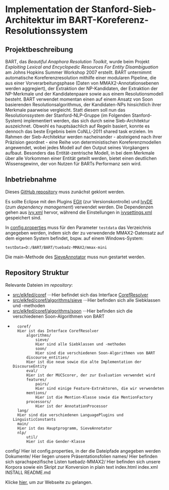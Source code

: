 # Implementation der Stanford-Sieb-Architektur im BART-Koreferenz-Resolutionssystem

## Projektbeschreibung

BART, das _Beautiful Anaphora Resolution Toolkit_, wurde beim Projekt _Exploiting Lexical
and Encyclopedic Resources For Entity Disambiguation_ am Johns Hopkins Summer Workshop 2007
erstellt. BART unternimmt automatische Koreferenzresolution mithilfe einer modularen Pipeline,
die aus einer Vorverarbeitungsphase (Daten von MMAX2-Annotationsebenen werden aggregiert),
der Extraktion der NP-Kandidaten, der Extraktion der NP-Merkmale und der Kandidatenpaare
sowie aus einem Resolutionsmodell besteht. BART verwendet momentan einen auf einem Ansatz
von Soon basierenden Resolutionsalgorithmus, der Kandidaten-NPs hinsichtlich ihrer Merkmale
paarweise vergleicht. Statt diesem soll nun das Resolutionssystem der Stanford-NLP-Gruppe
(im Folgenden Stanford-System) implementiert werden, das sich durch seine Sieb-Architektur
auszeichnet. Obwohl es hauptsäachlich auf Regeln basiert, konnte es dennoch das beste Ergebnis
beim CoNLL-2011 shared task erzielen. Im Rahmen der Sieb-Architektur werden nacheinander -
absteigend nach ihrer Präzision geordnet - eine Reihe von deterministischen Koreferenzmodellen
angewendet, wobei jedes Modell auf den Output seines Vorgäangers aufbaut. Besonders das
Entität-zentrische Modell, in bei dem Merkmale über alle Vorkommen einer Entität geteilt
werden, bietet einen deutlichen Wissensgewinn, der von Nutzen für BARTs Performanz sein wird.

## Inbetriebnahme

Dieses [GitHub repository](https://github.com/sebastianruder/BART) muss zunächst geklont werden.

Es sollte Eclipse mit den Plugins [EGit](http://www.eclipse.org/egit/) (zur Versionskontrolle)
und [IvyDE](http://ant.apache.org/ivy/ivyde/) (zum _dependency management_)
verwendet werden. Die Dependenzen gehen aus [ivy.xml](ivy.xml) hervor, während die Einstellungen
in [ivysettings.xml](ivysettings.xml) gespeichert sind.

In [config.properties](config/config.properties) muss für den Parameter ```testdata```
das Verzeichnis angegeben werden, indem sich der zu verwendende MMAX2-Datensatz auf dem eigenen
System befindet, bspw. auf einem Windows-System:
```
testData=D:/BART/BART/tuebadz-MMAX2/mmax-mini
```

Die main-Methode des [SieveAnnotator](src/elkfed/main/SieveAnnotator.java) muss nun gestartet
werden.

## Repository Struktur

Relevante Dateien im _repository_:

* [src/elkfed/coref](https://github.com/sebastianruder/BART/tree/master/BART/src/elkfed/coref)
⋅⋅⋅Hier befindet sich das Interface [CorefResolver](src/elkfed/coref)
* [src/elkfed/coref/algorithms/sieve](https://github.com/sebastianruder/BART/tree/master/BART/src/elkfed/coref/algorithms/sieve)
⋅⋅⋅Hier befinden sich alle Siebklassen und -methoden
* [src/elkfed/coref/algorithms/soon](https://github.com/sebastianruder/BART/tree/master/BART/src/elkfed/coref/algorithms/soon)
⋅⋅⋅Hier befinden sich die verschiedenen Soon-Algorithmen von BART
* 
		coref/
		Hier ist das Interface CorefResolver
			algorithms/
				sieve/
				Hier sind alle Siebklassen und -methoden
				soon/
				Hier sind die verschiedenen Soon-Algorithmen von BART
			discourse_entities/
			Hier ist die neue sowie die alte Implementation der DiscourseEntity
			eval/
			Hier ist der MUCScorer, der zur Evaluation verwendet wird
			features/
				pairs/
				Hier sind einige Feature-Extraktoren, die wir verwendeten
			mentions/
				Hier ist die Mention-Klasse sowie die MentionFactory
			processors/
				Hier ist der AnnotationProcessor
		lang/
		Hier sind die verschiedenen LanguagePlugins und LinguisticConstants
		main/
		Hier ist das Hauptprogramm, SieveAnnotator
		nlp/
			util/
			Hier ist die Gender-Klasse
config/
Hier ist config.properties, in der die Dateipfade angegeben werden
Dokumente/
Hier liegen unsere Präsentationsfolien
names/
Hier befinden sich sprachspezifische Listen
tuebadz-MMAX2/
Hier befinden sich unsere Korpora sowie ein Skript zur Konversion in plain text
index.html
index.xml
INSTALL
README.md


Klicke [hier](http://htmlpreview.github.io/?https://github.com/sebastianruder/BART/blob/master/BART/index.html), um
zur Webseite zu gelangen.

